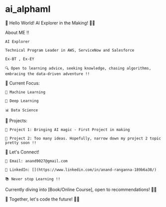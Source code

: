 # ai_alphaml

🚀 Hello World! AI Explorer in the Making! 🤖✨

About ME !!

    AI Explorer 

    Technical Program Leader in AWS, ServiceNow and Salesforce

    Ex-BT , Ex-EY

    🔍 Open to learning advice, seeking knowledge, chasing algorithms, embracing the data-driven adventure !!

🌱 Current Focus:

    🤖 Machine Learning

    🧠 Deep Learning

    📊 Data Science

🚀 Projects:

    🤖 Project 1: Bringing AI magic - First Project in making

    🚗 Project 2: Too many ideas. Hopefully, narrow down my project 2 topic pretty soon !!

🌈 Let's Connect!

    📧 Email: anand9027@gmail.com

    💼 LinkedIn: [](https://www.linkedin.com/in/anand-ranganna-189b6a38/)

    📚 Never stop Learning !!

Currently diving into [Book/Online Course], open to recommendations! 📖✨

🚀 Together, let's code the future! 🌟✨
